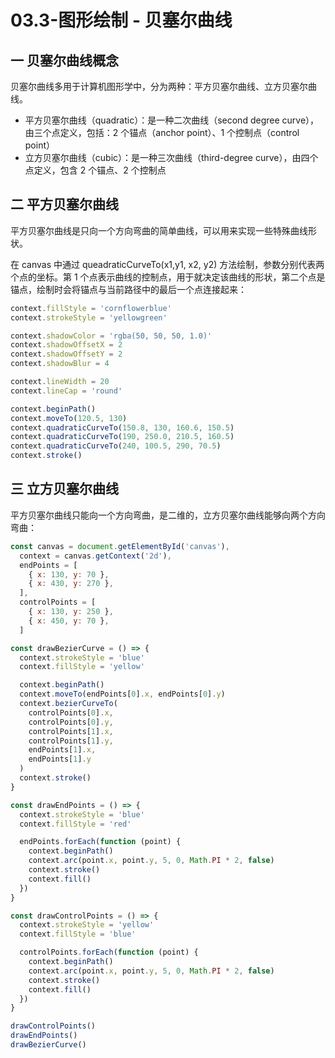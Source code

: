 # 03.3-图形绘制 - 贝塞尔曲线

## 一 贝塞尔曲线概念

贝塞尔曲线多用于计算机图形学中，分为两种：平方贝塞尔曲线、立方贝塞尔曲线。

- 平方贝塞尔曲线（quadratic）：是一种二次曲线（second degree curve），由三个点定义，包括：2 个锚点（anchor point）、1 个控制点（control point）
- 立方贝塞尔曲线（cubic）：是一种三次曲线（third-degree curve），由四个点定义，包含 2 个锚点、2 个控制点

## 二 平方贝塞尔曲线

平方贝塞尔曲线是只向一个方向弯曲的简单曲线，可以用来实现一些特殊曲线形状。

在 canvas 中通过 queadraticCurveTo(x1,y1, x2, y2) 方法绘制，参数分别代表两个点的坐标。第 1 个点表示曲线的控制点，用于就决定该曲线的形状，第二个点是锚点，绘制时会将锚点与当前路径中的最后一个点连接起来：

```js
context.fillStyle = 'cornflowerblue'
context.strokeStyle = 'yellowgreen'

context.shadowColor = 'rgba(50, 50, 50, 1.0)'
context.shadowOffsetX = 2
context.shadowOffsetY = 2
context.shadowBlur = 4

context.lineWidth = 20
context.lineCap = 'round'

context.beginPath()
context.moveTo(120.5, 130)
context.quadraticCurveTo(150.8, 130, 160.6, 150.5)
context.quadraticCurveTo(190, 250.0, 210.5, 160.5)
context.quadraticCurveTo(240, 100.5, 290, 70.5)
context.stroke()
```

## 三 立方贝塞尔曲线

平方贝塞尔曲线只能向一个方向弯曲，是二维的，立方贝塞尔曲线能够向两个方向弯曲：

```js
const canvas = document.getElementById('canvas'),
  context = canvas.getContext('2d'),
  endPoints = [
    { x: 130, y: 70 },
    { x: 430, y: 270 },
  ],
  controlPoints = [
    { x: 130, y: 250 },
    { x: 450, y: 70 },
  ]

const drawBezierCurve = () => {
  context.strokeStyle = 'blue'
  context.fillStyle = 'yellow'

  context.beginPath()
  context.moveTo(endPoints[0].x, endPoints[0].y)
  context.bezierCurveTo(
    controlPoints[0].x,
    controlPoints[0].y,
    controlPoints[1].x,
    controlPoints[1].y,
    endPoints[1].x,
    endPoints[1].y
  )
  context.stroke()
}

const drawEndPoints = () => {
  context.strokeStyle = 'blue'
  context.fillStyle = 'red'

  endPoints.forEach(function (point) {
    context.beginPath()
    context.arc(point.x, point.y, 5, 0, Math.PI * 2, false)
    context.stroke()
    context.fill()
  })
}

const drawControlPoints = () => {
  context.strokeStyle = 'yellow'
  context.fillStyle = 'blue'

  controlPoints.forEach(function (point) {
    context.beginPath()
    context.arc(point.x, point.y, 5, 0, Math.PI * 2, false)
    context.stroke()
    context.fill()
  })
}

drawControlPoints()
drawEndPoints()
drawBezierCurve()
```
